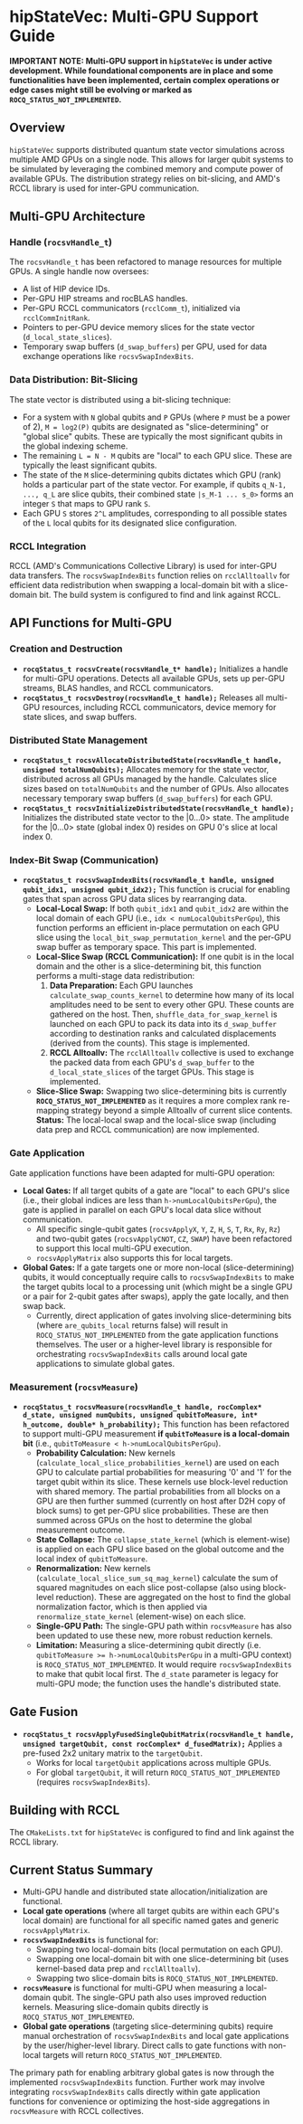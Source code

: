 # hipStateVec: Multi-GPU Support Guide

**IMPORTANT NOTE: Multi-GPU support in `hipStateVec` is under active development. While foundational components are in place and some functionalities have been implemented, certain complex operations or edge cases might still be evolving or marked as `ROCQ_STATUS_NOT_IMPLEMENTED`.**

## Overview

`hipStateVec` supports distributed quantum state vector simulations across multiple AMD GPUs on a single node. This allows for larger qubit systems to be simulated by leveraging the combined memory and compute power of available GPUs. The distribution strategy relies on bit-slicing, and AMD's RCCL library is used for inter-GPU communication.

## Multi-GPU Architecture

### Handle (`rocsvHandle_t`)
The `rocsvHandle_t` has been refactored to manage resources for multiple GPUs. A single handle now oversees:
- A list of HIP device IDs.
- Per-GPU HIP streams and rocBLAS handles.
- Per-GPU RCCL communicators (`rcclComm_t`), initialized via `rcclCommInitRank`.
- Pointers to per-GPU device memory slices for the state vector (`d_local_state_slices`).
- Temporary swap buffers (`d_swap_buffers`) per GPU, used for data exchange operations like `rocsvSwapIndexBits`.

### Data Distribution: Bit-Slicing
The state vector is distributed using a bit-slicing technique:
- For a system with `N` global qubits and `P` GPUs (where `P` must be a power of 2), `M = log2(P)` qubits are designated as "slice-determining" or "global slice" qubits. These are typically the most significant qubits in the global indexing scheme.
- The remaining `L = N - M` qubits are "local" to each GPU slice. These are typically the least significant qubits.
- The state of the `M` slice-determining qubits dictates which GPU (rank) holds a particular part of the state vector. For example, if qubits `q_N-1, ..., q_L` are slice qubits, their combined state `|s_M-1 ... s_0>` forms an integer `S` that maps to GPU rank `S`.
- Each GPU `S` stores `2^L` amplitudes, corresponding to all possible states of the `L` local qubits for its designated slice configuration.

### RCCL Integration
RCCL (AMD's Communications Collective Library) is used for inter-GPU data transfers. The `rocsvSwapIndexBits` function relies on `rcclAlltoallv` for efficient data redistribution when swapping a local-domain bit with a slice-domain bit. The build system is configured to find and link against RCCL.

## API Functions for Multi-GPU

### Creation and Destruction
- **`rocqStatus_t rocsvCreate(rocsvHandle_t* handle);`**
  Initializes a handle for multi-GPU operations. Detects all available GPUs, sets up per-GPU streams, BLAS handles, and RCCL communicators.
- **`rocqStatus_t rocsvDestroy(rocsvHandle_t handle);`**
  Releases all multi-GPU resources, including RCCL communicators, device memory for state slices, and swap buffers.

### Distributed State Management
- **`rocqStatus_t rocsvAllocateDistributedState(rocsvHandle_t handle, unsigned totalNumQubits);`**
  Allocates memory for the state vector, distributed across all GPUs managed by the handle. Calculates slice sizes based on `totalNumQubits` and the number of GPUs. Also allocates necessary temporary swap buffers (`d_swap_buffers`) for each GPU.
- **`rocqStatus_t rocsvInitializeDistributedState(rocsvHandle_t handle);`**
  Initializes the distributed state vector to the |0...0> state. The amplitude for the |0...0> state (global index 0) resides on GPU 0's slice at local index 0.

### Index-Bit Swap (Communication)
- **`rocqStatus_t rocsvSwapIndexBits(rocsvHandle_t handle, unsigned qubit_idx1, unsigned qubit_idx2);`**
  This function is crucial for enabling gates that span across GPU data slices by rearranging data.
    - **Local-Local Swap:** If both `qubit_idx1` and `qubit_idx2` are within the local domain of each GPU (i.e., `idx < numLocalQubitsPerGpu`), this function performs an efficient in-place permutation on each GPU slice using the `local_bit_swap_permutation_kernel` and the per-GPU swap buffer as temporary space. This part is implemented.
    - **Local-Slice Swap (RCCL Communication):** If one qubit is in the local domain and the other is a slice-determining bit, this function performs a multi-stage data redistribution:
        1.  **Data Preparation:** Each GPU launches `calculate_swap_counts_kernel` to determine how many of its local amplitudes need to be sent to every other GPU. These counts are gathered on the host. Then, `shuffle_data_for_swap_kernel` is launched on each GPU to pack its data into its `d_swap_buffer` according to destination ranks and calculated displacements (derived from the counts). This stage is implemented.
        2.  **RCCL Alltoallv:** The `rcclAlltoallv` collective is used to exchange the packed data from each GPU's `d_swap_buffer` to the `d_local_state_slices` of the target GPUs. This stage is implemented.
    - **Slice-Slice Swap:** Swapping two slice-determining bits is currently **`ROCQ_STATUS_NOT_IMPLEMENTED`** as it requires a more complex rank re-mapping strategy beyond a simple Alltoallv of current slice contents.
  **Status:** The local-local swap and the local-slice swap (including data prep and RCCL communication) are now implemented.

### Gate Application
Gate application functions have been adapted for multi-GPU operation:
- **Local Gates:** If all target qubits of a gate are "local" to each GPU's slice (i.e., their global indices are less than `h->numLocalQubitsPerGpu`), the gate is applied in parallel on each GPU's local data slice without communication.
    - All specific single-qubit gates (`rocsvApplyX`, `Y`, `Z`, `H`, `S`, `T`, `Rx`, `Ry`, `Rz`) and two-qubit gates (`rocsvApplyCNOT`, `CZ`, `SWAP`) have been refactored to support this local multi-GPU execution.
    - `rocsvApplyMatrix` also supports this for local targets.
- **Global Gates:** If a gate targets one or more non-local (slice-determining) qubits, it would conceptually require calls to `rocsvSwapIndexBits` to make the target qubits local to a processing unit (which might be a single GPU or a pair for 2-qubit gates after swaps), apply the gate locally, and then swap back.
    - Currently, direct application of gates involving slice-determining bits (where `are_qubits_local` returns false) will result in `ROCQ_STATUS_NOT_IMPLEMENTED` from the gate application functions themselves. The user or a higher-level library is responsible for orchestrating `rocsvSwapIndexBits` calls around local gate applications to simulate global gates.

### Measurement (`rocsvMeasure`)
- **`rocqStatus_t rocsvMeasure(rocsvHandle_t handle, rocComplex* d_state, unsigned numQubits, unsigned qubitToMeasure, int* h_outcome, double* h_probability);`**
  This function has been refactored to support multi-GPU measurement **if `qubitToMeasure` is a local-domain bit** (i.e., `qubitToMeasure < h->numLocalQubitsPerGpu`).
    - **Probability Calculation:** New kernels (`calculate_local_slice_probabilities_kernel`) are used on each GPU to calculate partial probabilities for measuring '0' and '1' for the target qubit within its slice. These kernels use block-level reduction with shared memory. The partial probabilities from all blocks on a GPU are then further summed (currently on host after D2H copy of block sums) to get per-GPU slice probabilities. These are then summed across GPUs on the host to determine the global measurement outcome.
    - **State Collapse:** The `collapse_state_kernel` (which is element-wise) is applied on each GPU slice based on the global outcome and the local index of `qubitToMeasure`.
    - **Renormalization:** New kernels (`calculate_local_slice_sum_sq_mag_kernel`) calculate the sum of squared magnitudes on each slice post-collapse (also using block-level reduction). These are aggregated on the host to find the global normalization factor, which is then applied via `renormalize_state_kernel` (element-wise) on each slice.
    - **Single-GPU Path:** The single-GPU path within `rocsvMeasure` has also been updated to use these new, more robust reduction kernels.
    - **Limitation:** Measuring a slice-determining qubit directly (i.e. `qubitToMeasure >= h->numLocalQubitsPerGpu` in a multi-GPU context) is `ROCQ_STATUS_NOT_IMPLEMENTED`. It would require `rocsvSwapIndexBits` to make that qubit local first. The `d_state` parameter is legacy for multi-GPU mode; the function uses the handle's distributed state.

## Gate Fusion
- **`rocqStatus_t rocsvApplyFusedSingleQubitMatrix(rocsvHandle_t handle, unsigned targetQubit, const rocComplex* d_fusedMatrix);`**
  Applies a pre-fused 2x2 unitary matrix to the `targetQubit`.
  - Works for local `targetQubit` applications across multiple GPUs.
  - For global `targetQubit`, it will return `ROCQ_STATUS_NOT_IMPLEMENTED` (requires `rocsvSwapIndexBits`).

## Building with RCCL
The `CMakeLists.txt` for `hipStateVec` is configured to find and link against the RCCL library.

## Current Status Summary
- Multi-GPU handle and distributed state allocation/initialization are functional.
- **Local gate operations** (where all target qubits are within each GPU's local domain) are functional for all specific named gates and generic `rocsvApplyMatrix`.
- **`rocsvSwapIndexBits`** is functional for:
    - Swapping two local-domain bits (local permutation on each GPU).
    - Swapping one local-domain bit with one slice-determining bit (uses kernel-based data prep and `rcclAlltoallv`).
    - Swapping two slice-domain bits is `ROCQ_STATUS_NOT_IMPLEMENTED`.
- **`rocsvMeasure`** is functional for multi-GPU when measuring a local-domain qubit. The single-GPU path also uses improved reduction kernels. Measuring slice-domain qubits directly is `ROCQ_STATUS_NOT_IMPLEMENTED`.
- **Global gate operations** (targeting slice-determining qubits) require manual orchestration of `rocsvSwapIndexBits` and local gate applications by the user/higher-level library. Direct calls to gate functions with non-local targets will return `ROCQ_STATUS_NOT_IMPLEMENTED`.

The primary path for enabling arbitrary global gates is now through the implemented `rocsvSwapIndexBits` function. Further work may involve integrating `rocsvSwapIndexBits` calls directly within gate application functions for convenience or optimizing the host-side aggregations in `rocsvMeasure` with RCCL collectives.
